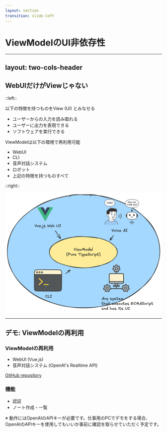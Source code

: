 ```yaml
---
layout: section
transition: slide-left
---
```


# ViewModelのUI非依存性

---
layout: two-cols-header
---

## WebUIだけがViewじゃない

::left::

以下の特徴を持つものをView (UI) とみなせる

- ユーザーからの入力を読み取れる
- ユーザーに出力を表現できる
- ソフトウェアを実行できる

ViewModelは以下の環境で再利用可能

- WebUI
- CLI
- 音声対話システム
- ロボット
- 上記の特徴を持つものすべて

::right::

<img src="./.images/anything-is-ui.png" />


---

## デモ: ViewModelの再利用

<div class="pt-8" />

### ViewModelの再利用

- WebUI (Vue.js)
- 音声対話システム (OpenAI's Realtime API)

[GitHub repository](https://github.com/dopenchills/note-viewmodel-demo-202502)

<div class="pt-4" />

### 機能

- 認証
- ノート作成・一覧

<div class="pt-4" />

※ 動作にはOpenAIのAPIキーが必要です。仕事用のPCでデモをする場合、OpenAIのAPIキーを使用してもいいか事前に確認を取らせていただく予定です。
